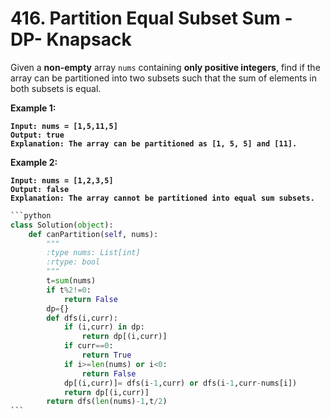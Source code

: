 # 416. Partition Equal Subset Sum - DP- Knapsack

Given a **non-empty** array `nums` containing **only positive integers**, find if the array can be partitioned into two subsets such that the sum of elements in both subsets is equal.

&#x20;

**Example 1:**

<pre><code><strong>Input: nums = [1,5,11,5]
</strong><strong>Output: true
</strong><strong>Explanation: The array can be partitioned as [1, 5, 5] and [11].
</strong></code></pre>

**Example 2:**

<pre><code><strong>Input: nums = [1,2,3,5]
</strong><strong>Output: false
</strong><strong>Explanation: The array cannot be partitioned into equal sum subsets.
</strong></code></pre>

````python
```python
class Solution(object):
    def canPartition(self, nums):
        """
        :type nums: List[int]
        :rtype: bool
        """
        t=sum(nums)
        if t%2!=0:
            return False
        dp={}
        def dfs(i,curr):
            if (i,curr) in dp:
                return dp[(i,curr)]
            if curr==0:
                return True
            if i>=len(nums) or i<0:
                return False
            dp[(i,curr)]= dfs(i-1,curr) or dfs(i-1,curr-nums[i])
            return dp[(i,curr)]
        return dfs(len(nums)-1,t/2)
```
````
